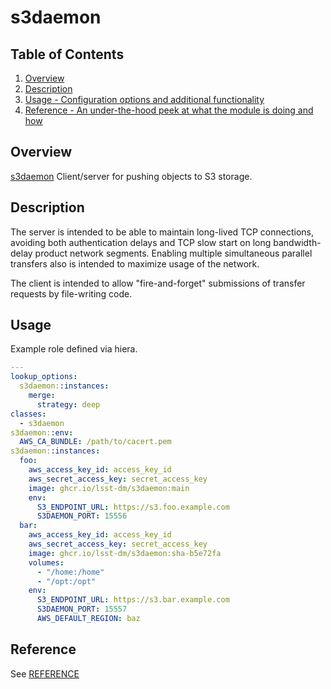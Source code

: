 # s3daemon

## Table of Contents

1. [Overview](#overview)
1. [Description](#description)
1. [Usage - Configuration options and additional functionality](#usage)
1. [Reference - An under-the-hood peek at what the module is doing and how](#reference)

## Overview

[s3daemon](https://github.com/lsst-dm/s3daemon/) Client/server for pushing objects to S3 storage.

## Description

The server is intended to be able to maintain long-lived TCP connections, avoiding both authentication delays and TCP slow start on long bandwidth-delay product network segments.
Enabling multiple simultaneous parallel transfers also is intended to maximize usage of the network.

The client is intended to allow "fire-and-forget" submissions of transfer requests by file-writing code.

## Usage

Example role defined via hiera.

```yaml
---
lookup_options:
  s3daemon::instances:
    merge:
      strategy: deep
classes:
  - s3daemon
s3daemon::env:
  AWS_CA_BUNDLE: /path/to/cacert.pem
s3daemon::instances:
  foo:
    aws_access_key_id: access_key_id
    aws_secret_access_key: secret_access_key
    image: ghcr.io/lsst-dm/s3daemon:main
    env:
      S3_ENDPOINT_URL: https://s3.foo.example.com
      S3DAEMON_PORT: 15556
  bar:
    aws_access_key_id: access_key_id
    aws_secret_access_key: secret_access_key
    image: ghcr.io/lsst-dm/s3daemon:sha-b5e72fa
    volumes:
      - "/home:/home"
      - "/opt:/opt"
    env:
      S3_ENDPOINT_URL: https://s3.bar.example.com
      S3DAEMON_PORT: 15557
      AWS_DEFAULT_REGION: baz
```

## Reference

See [REFERENCE](REFERENCE.md)
